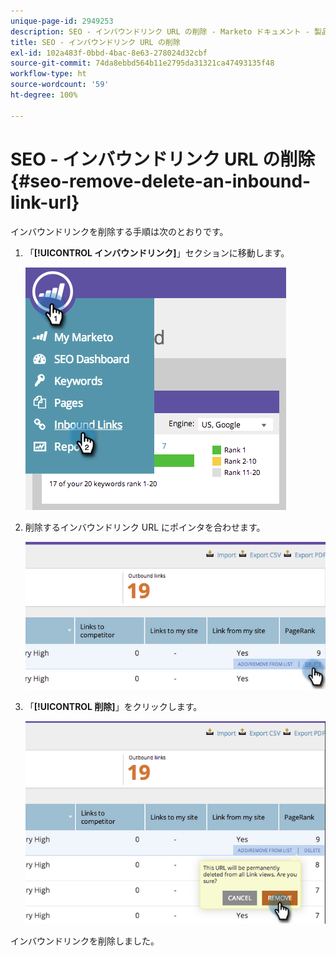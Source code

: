 ```yaml
---
unique-page-id: 2949253
description: SEO - インバウンドリンク URL の削除 - Marketo ドキュメント - 製品ドキュメント
title: SEO - インバウンドリンク URL の削除
exl-id: 102a483f-0bbd-4bac-8e63-278024d32cbf
source-git-commit: 74da8ebbd564b11e2795da31321ca47493135f48
workflow-type: ht
source-wordcount: '59'
ht-degree: 100%

---
```


# SEO - インバウンドリンク URL の削除 {#seo-remove-delete-an-inbound-link-url}

インバウンドリンクを削除する手順は次のとおりです。

1. 「**[!UICONTROL インバウンドリンク]**」セクションに移動します。

   ![](assets/image2014-9-18-13-3a47-3a3.png)

1. 削除するインバウンドリンク URL にポインタを合わせます。

   ![](assets/image2014-9-18-13-3a49-3a34.png)

1. 「**[!UICONTROL 削除]**」をクリックします。

   ![](assets/image2014-9-18-13-3a49-3a44.png)

インバウンドリンクを削除しました。
